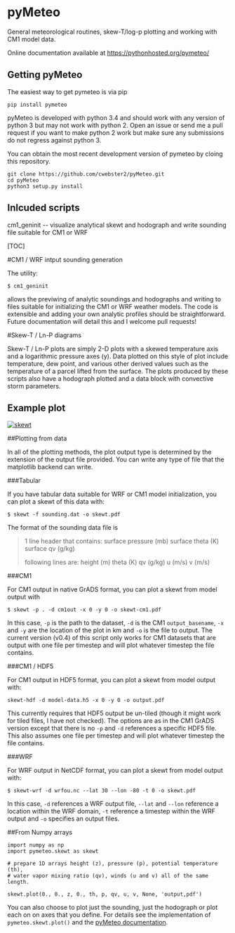 # pyMeteo
General meteorological routines, skew-T/log-p plotting and working with CM1 model data.

Online documentation available at https://pythonhosted.org/pymeteo/

## Getting pyMeteo

The easiest way to get pymeteo is via pip

    pip install pymeteo

pyMeteo is developed with python 3.4 and should work with any version of python 3 but may not work
with python 2.  Open an issue or send me a pull request if you want to make python 2 work but make
sure any submissions do not regress against python 3.

You can obtain the most recent development version of pymeteo by cloing this repository.

    git clone https://github.com/cwebster2/pyMeteo.git
    cd pyMeteo
    python3 setup.py install

## Inlcuded scripts

cm1_geninit -- visualize analytical skewt and hodograph and write sounding file suitable for CM1 or WRF  

[TOC]

#CM1 / WRF intput sounding generation

The utility:

```
$ cm1_geninit
```

allows the previwing of analytic soundings and hodographs and writing to files suitable for initializing
the CM1 or WRF weather models.  The code is extensible and adding your own analytic profiles should be
straightforward.  Future documentation will detail this and I welcome pull requests!

#Skew-T / Ln-P diagrams

Skew-T / Ln-P plots are simply 2-D plots with a skewed temperature axis and a logarithmic pressure axes (y).  Data plotted on this style of plot include temperature, dew point, and various other derived values such as the temperature of a parcel lifted from the surface.  The plots produced by these scripts also have a hodograph plotted and a data block with convective storm parameters.

## Example plot

[![skewt](https://wxster.com/static/media/skewt/skewt.png)](https://wxster.com/static/media/skewt/skewt.png)

##Plotting from data

In all of the plotting methods, the plot output type is determined by the extension of the output file provided.  You can write any type of file that the matplotlib backend can write.

###Tabular

If you have tabular data suitable for WRF or CM1 model initialization, you can plot a skewt of this data with:

```
$ skewt -f sounding.dat -o skewt.pdf
```

The format of the sounding data file is

> 1 line header that contains:  surface pressure (mb)    surface theta (K)    surface qv (g/kg)
>
> following lines are:  height (m)    theta (K)   qv (g/kg)    u (m/s)    v (m/s)

###CM1

For CM1 output in native GrADS format, you can plot a skewt from model output with

```
$ skewt -p . -d cm1out -x 0 -y 0 -o skewt-cm1.pdf
```
In this case, `-p` is the path to the dataset, `-d` is the CM1 `output_basename`, `-x` and `-y` are the location of the plot in km and `-o` is the file to output.  The current version (v0.4) of this script only works for CM1 datasets that are output with one file per timestep and will plot whatever timestep the file contains. 

###CM1 / HDF5

For CM1 output in HDF5 format, you can plot a skewt from model output with:

```
skewt-hdf -d model-data.h5 -x 0 -y 0 -o output.pdf
```

This currently requires that HDF5 output be un-tiled (though it might work for tiled files, I have not checked).  The options are as in the CM1 GrADS version except that there is no `-p` and `-d` references a specific HDF5 file.  This also assumes one file per timestep and will plot whatever timestep the file contains.

###WRF

For WRF output in NetCDF format, you can plot a skewt from model output with:

```
$ skewt-wrf -d wrfou.nc --lat 30 --lon -80 -t 0 -o skewt.pdf
```

In this case, `-d` references a WRF output file, `--lat` and `--lon` reference a location within the WRF domain, `-t` reference a timestep within the WRF output and `-o` specifies an output files.

##From Numpy arrays

```
import numpy as np
import pymeteo.skewt as skewt

# prepare 1D arrays height (z), pressure (p), potential temperature (th), 
# water vapor mixing ratio (qv), winds (u and v) all of the same length.

skewt.plot(0., 0., z, 0., th, p, qv, u, v, None, 'output,pdf')
```

You can also choose to plot just the sounding, just the hodograph or plot each on on axes that you define.  For details see the implementation of `pymeteo.skewt.plot()` and the [pyMeteo documentation][1].


  [1]: http://pythonhosted.org/pymeteo/